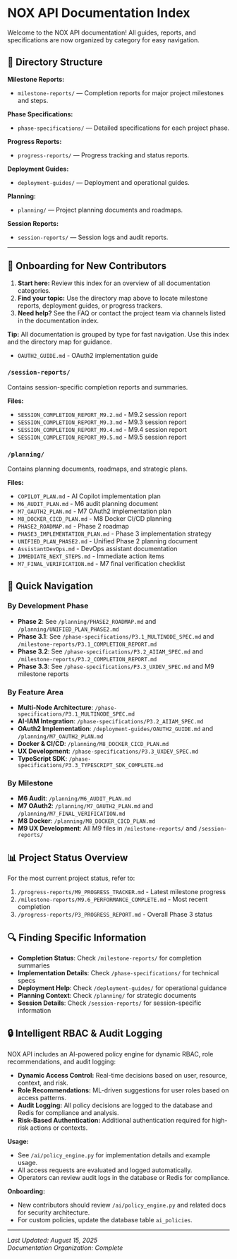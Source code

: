 # NOX API Documentation Index

Welcome to the NOX API documentation! All guides, reports, and specifications are now organized by category for easy navigation.

## 📁 Directory Structure

**Milestone Reports:**
* `milestone-reports/` — Completion reports for major project milestones and steps.

**Phase Specifications:**
* `phase-specifications/` — Detailed specifications for each project phase.

**Progress Reports:**
* `progress-reports/` — Progress tracking and status reports.

**Deployment Guides:**
* `deployment-guides/` — Deployment and operational guides.

**Planning:**
* `planning/` — Project planning documents and roadmaps.

**Session Reports:**
* `session-reports/` — Session logs and audit reports.

---

## 🚀 Onboarding for New Contributors

1. **Start here:** Review this index for an overview of all documentation categories.
2. **Find your topic:** Use the directory map above to locate milestone reports, deployment guides, or progress trackers.
3. **Need help?** See the FAQ or contact the project team via channels listed in the documentation index.

**Tip:** All documentation is grouped by type for fast navigation. Use this index and the directory map for guidance.
- `OAUTH2_GUIDE.md` - OAuth2 implementation guide

### `/session-reports/`
Contains session-specific completion reports and summaries.

**Files:**
- `SESSION_COMPLETION_REPORT_M9.2.md` - M9.2 session report
- `SESSION_COMPLETION_REPORT_M9.3.md` - M9.3 session report
- `SESSION_COMPLETION_REPORT_M9.4.md` - M9.4 session report
- `SESSION_COMPLETION_REPORT_M9.5.md` - M9.5 session report

### `/planning/`
Contains planning documents, roadmaps, and strategic plans.

**Files:**
- `COPILOT_PLAN.md` - AI Copilot implementation plan
- `M6_AUDIT_PLAN.md` - M6 audit planning document
- `M7_OAUTH2_PLAN.md` - M7 OAuth2 implementation plan
- `M8_DOCKER_CICD_PLAN.md` - M8 Docker CI/CD planning
- `PHASE2_ROADMAP.md` - Phase 2 roadmap
- `PHASE3_IMPLEMENTATION_PLAN.md` - Phase 3 implementation strategy
- `UNIFIED_PLAN_PHASE2.md` - Unified Phase 2 planning document
- `AssistantDevOps.md` - DevOps assistant documentation
- `IMMEDIATE_NEXT_STEPS.md` - Immediate action items
- `M7_FINAL_VERIFICATION.md` - M7 final verification checklist

## 🎯 Quick Navigation

### By Development Phase
- **Phase 2**: See `/planning/PHASE2_ROADMAP.md` and `/planning/UNIFIED_PLAN_PHASE2.md`
- **Phase 3.1**: See `/phase-specifications/P3.1_MULTINODE_SPEC.md` and `/milestone-reports/P3.1_COMPLETION_REPORT.md`
- **Phase 3.2**: See `/phase-specifications/P3.2_AIIAM_SPEC.md` and `/milestone-reports/P3.2_COMPLETION_REPORT.md`
- **Phase 3.3**: See `/phase-specifications/P3.3_UXDEV_SPEC.md` and M9 milestone reports

### By Feature Area
- **Multi-Node Architecture**: `/phase-specifications/P3.1_MULTINODE_SPEC.md`
- **AI-IAM Integration**: `/phase-specifications/P3.2_AIIAM_SPEC.md`
- **OAuth2 Implementation**: `/deployment-guides/OAUTH2_GUIDE.md` and `/planning/M7_OAUTH2_PLAN.md`
- **Docker & CI/CD**: `/planning/M8_DOCKER_CICD_PLAN.md`
- **UX Development**: `/phase-specifications/P3.3_UXDEV_SPEC.md`
- **TypeScript SDK**: `/phase-specifications/P3.3_TYPESCRIPT_SDK_COMPLETE.md`

### By Milestone
- **M6 Audit**: `/planning/M6_AUDIT_PLAN.md`
- **M7 OAuth2**: `/planning/M7_OAUTH2_PLAN.md` and `/planning/M7_FINAL_VERIFICATION.md`
- **M8 Docker**: `/planning/M8_DOCKER_CICD_PLAN.md`
- **M9 UX Development**: All M9 files in `/milestone-reports/` and `/session-reports/`

## 📊 Project Status Overview

For the most current project status, refer to:
1. `/progress-reports/M9_PROGRESS_TRACKER.md` - Latest milestone progress
2. `/milestone-reports/M9.6_PERFORMANCE_COMPLETE.md` - Most recent completion
3. `/progress-reports/P3_PROGRESS_REPORT.md` - Overall Phase 3 status

## 🔍 Finding Specific Information

- **Completion Status**: Check `/milestone-reports/` for completion summaries
- **Implementation Details**: Check `/phase-specifications/` for technical specs
- **Deployment Help**: Check `/deployment-guides/` for operational guidance
- **Planning Context**: Check `/planning/` for strategic documents
- **Session Details**: Check `/session-reports/` for session-specific information

## 🔒 Intelligent RBAC & Audit Logging

NOX API includes an AI-powered policy engine for dynamic RBAC, role recommendations, and audit logging:

- **Dynamic Access Control:** Real-time decisions based on user, resource, context, and risk.
- **Role Recommendations:** ML-driven suggestions for user roles based on access patterns.
- **Audit Logging:** All policy decisions are logged to the database and Redis for compliance and analysis.
- **Risk-Based Authentication:** Additional authentication required for high-risk actions or contexts.

**Usage:**
- See `/ai/policy_engine.py` for implementation details and example usage.
- All access requests are evaluated and logged automatically.
- Operators can review audit logs in the database or Redis for compliance.

**Onboarding:**
- New contributors should review `/ai/policy_engine.py` and related docs for security architecture.
- For custom policies, update the database table `ai_policies`.

---

*Last Updated: August 15, 2025*  
*Documentation Organization: Complete*
